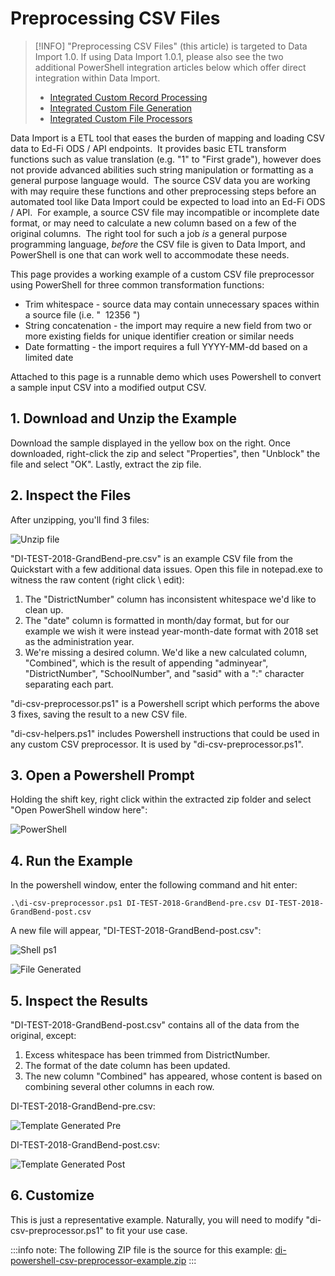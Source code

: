 # Preprocessing CSV Files

> [!INFO] "Preprocessing CSV Files" (this article) is targeted to Data Import
> 1.0. If using Data Import 1.0.1, please also see the two additional PowerShell
> integration articles below which offer direct integration within Data Import.
>
> * [Integrated Custom Record Processing](integrated-custom-record-processing)
> * [Integrated Custom File Generation](integrated-custom-file-generation)
> * [Integrated Custom File Processors](integrated-custom-file-processors)

Data Import is a ETL tool that eases the burden of mapping and loading CSV data
to Ed-Fi ODS / API endpoints.  It provides basic ETL transform functions such as
value translation (e.g. "1" to "First grade"), however does not provide advanced
abilities such string manipulation or formatting as a general purpose language
would.  The source CSV data you are working with may require these functions and
other preprocessing steps before an automated tool like Data Import could be
expected to load into an Ed-Fi ODS / API.  For example, a source CSV file may
incompatible or incomplete date format, or may need to calculate a new column
based on a few of the original columns.  The right tool for such a job _is_ a
general purpose programming language, _before_ the CSV file is given to Data
Import, and PowerShell is one that can work well to accommodate these needs.

This page provides a working example of a custom CSV file preprocessor using
PowerShell for three common transformation functions:

* Trim whitespace - source data may contain unnecessary spaces within a source
  file (i.e. "  12356 ")
* String concatenation - the import may require a new field from two or more
  existing fields for unique identifier creation or similar needs
* Date formatting - the import requires a full YYYY-MM-dd based on a limited
  date

Attached to this page is a runnable demo which uses Powershell to convert a
sample input CSV into a modified output CSV.

## 1\. Download and Unzip the Example

Download the sample displayed in the yellow box on the right. Once downloaded,
right-click the zip and select "Properties", then "Unblock" the file and select
"OK". Lastly, extract the zip file.

## 2\. Inspect the Files

After unzipping, you'll find 3 files:

![Unzip file](https://edfi.atlassian.net/wiki/download/thumbnails/24117496/image2019-8-19_17-13-1.png?version=1&modificationDate=1566252782427&cacheVersion=1&api=v2&width=936&height=250)

"DI-TEST-2018-GrandBend-pre.csv" is an example CSV file from the Quickstart with
a few additional data issues. Open this file in notepad.exe to witness the raw
content (right click \\ edit):

1. The "DistrictNumber" column has inconsistent whitespace we'd like to clean
   up.
2. The "date" column is formatted in month/day format, but for our example we
   wish it were instead year-month-date format with 2018 set as the
   administration year.
3. We're missing a desired column. We'd like a new calculated column,
   "Combined", which is the result of appending "adminyear", "DistrictNumber",
   "SchoolNumber", and "sasid" with a ":" character separating each part.

"di-csv-preprocessor.ps1" is a Powershell script which performs the above 3
fixes, saving the result to a new CSV file.

"di-csv-helpers.ps1" includes Powershell instructions that could be used in any
custom CSV preprocessor. It is used by "di-csv-preprocessor.ps1".

## 3\. Open a Powershell Prompt

Holding the shift key, right click within the extracted zip folder and select
"Open PowerShell window here":

![PowerShell](https://edfi.atlassian.net/wiki/download/thumbnails/24117496/image2019-8-19_17-19-35.png?version=1&modificationDate=1566253175663&cacheVersion=1&api=v2&width=500&height=373)

## 4\. Run the Example

In the powershell window, enter the following command and hit enter:

```shell
.\di-csv-preprocessor.ps1 DI-TEST-2018-GrandBend-pre.csv DI-TEST-2018-GrandBend-post.csv
```

A new file will appear, "DI-TEST-2018-GrandBend-post.csv":

![Shell ps1](https://edfi.atlassian.net/wiki/download/thumbnails/24117496/image2019-8-19_17-21-47.png?version=1&modificationDate=1566253307093&cacheVersion=1&api=v2&width=1200&height=169)

![File Generated](https://edfi.atlassian.net/wiki/download/thumbnails/24117496/image2019-8-19_17-22-21.png?version=1&modificationDate=1566253341943&cacheVersion=1&api=v2&width=600&height=130)

## 5\. Inspect the Results

"DI-TEST-2018-GrandBend-post.csv" contains all of the data from the original,
except:

1. Excess whitespace has been trimmed from DistrictNumber.
2. The format of the date column has been updated.
3. The new column "Combined" has appeared, whose content is based on combining
   several other columns in each row.

DI-TEST-2018-GrandBend-pre.csv:

![Template Generated Pre](https://edfi.atlassian.net/wiki/download/thumbnails/24117496/image2019-8-19_17-24-34.png?version=1&modificationDate=1566253474087&cacheVersion=1&api=v2&width=930&height=250)

DI-TEST-2018-GrandBend-post.csv:

![Template Generated Post](https://edfi.atlassian.net/wiki/download/thumbnails/24117496/image2019-8-19_17-25-9.png?version=1&modificationDate=1566253509187&cacheVersion=1&api=v2&width=1050&height=226)

## 6\. Customize

This is just a representative example. Naturally, you will need to modify
"di-csv-preprocessor.ps1" to fit your use case.

:::info note:
  The following ZIP file is the source for this example:
  [di-powershell-csv-preprocessor-example.zip](https://edfi.atlassian.net/wiki/download/https://edfidocs.blob.core.windows.net/$web/img/reference/data-import/technical-articles/hotfixes/24117496/di-powershell-csv-preprocessor-example.zip?version=2&modificationDate=1566253046610&cacheVersion=1&api=v2)
:::
